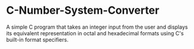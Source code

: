 # C-Number-System-Converter
A simple C program that takes an integer input from the user and displays its equivalent representation in octal and hexadecimal formats using C's built-in format specifiers.
